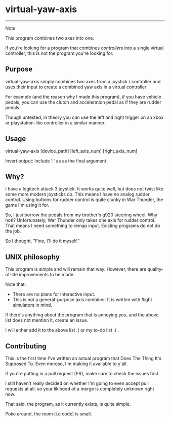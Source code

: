 # virtual-yaw-axis

---

> [!note]
> This program combines two axes into one.
> 
> If you're looking for a program that combines *controllers*
> into a single virtual controller, this is not the program
> you're looking for.

## Purpose

virtual-yaw-axis simply combines two axes from a joystick / controller
and uses their input to create a combined yaw axis in a virtual controller

For example (and the reason why I made this program), if you have vehicle pedals, 
you can use the clutch and acceleration pedal as if they are rudder pedals.

Though untested, in theory you can use the left and right trigger on an xbox or playstation-like
controller in a similar manner.

## Usage

virtual-yaw-axis \[device\_path\] \[left\_axis\_num\] \[right\_axis\_num\]

Invert output: Include 'i' as as the final argument

## Why?

I have a logitech attack 3 joystick. It works quite well, but does not twist like 
some more modern joysticks do. This means I have no analog rudder control. Using buttons
for rudder control is quite clunky in War Thunder, the game I'm using it for.

So, I just borrow the pedals from my brother's g920 steering wheel. Why not!?
Unfortunately, War Thunder only takes one axis for rudder control. That 
means I need something to remap input. Existing programs do not do the job.

So I thought, "Fine, I'll do it myself."

## UNIX philosophy

This program is simple and will remain that way.
However, there are quality-of-life improvements
to be made.

Note that:

- There are no plans for interactive input.
- This is not a general-purpose axis combiner. It is written with flight simulators in mind.

If there's anything about the program that is annoying you, and the above list does not mention it, create an issue.

I will either add it to the above list :( or my to-do list :) .

## Contributing

This is the first time I've written an actual program that Does The Thing It's Supposed To.
Even moreso, I'm making it available to y'all.

If you're putting in a pull request (PR), make sure to check the issues first.

I still haven't really decided on whether I'm going to even accept pull requests at all, so your
likihood of a merge is completely unknown right now.

That said, the program, as it currently exists, is quite simple.

Poke around, the room (i.e code) is small.
